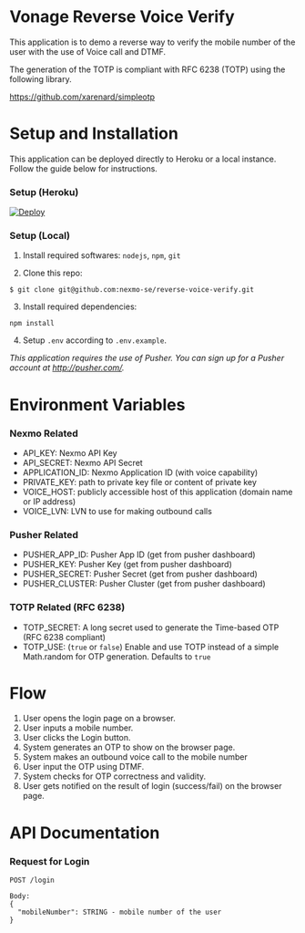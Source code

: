 # Vonage Reverse Voice Verify
This application is to demo a reverse way to verify the mobile number of the user with the use of Voice call and DTMF.

The generation of the TOTP is compliant with RFC 6238 (TOTP) using the following library.

https://github.com/xarenard/simpleotp

# Setup and Installation
This application can be deployed directly to Heroku or a local instance. Follow the guide below for instructions.

### Setup (Heroku)
[![Deploy](https://www.herokucdn.com/deploy/button.svg)](https://heroku.com/deploy?template=https://github.com/nexmo-se/reverse-voice-verify)


### Setup (Local)
1. Install required softwares: `nodejs`, `npm`, `git`

2. Clone this repo:
```
$ git clone git@github.com:nexmo-se/reverse-voice-verify.git
```

3. Install required dependencies: 
```
npm install
```

4. Setup `.env` according to `.env.example`. 

*This application requires the use of Pusher. You can sign up for a Pusher account at http://pusher.com/.*


# Environment Variables

### Nexmo Related
- API_KEY: Nexmo API Key
- API_SECRET: Nexmo API Secret
- APPLICATION_ID: Nexmo Application ID (with voice capability)
- PRIVATE_KEY: path to private key file or content of private key
- VOICE_HOST: publicly accessible host of this application (domain name or IP address)
- VOICE_LVN: LVN to use for making outbound calls

### Pusher Related
- PUSHER_APP_ID: Pusher App ID (get from pusher dashboard)
- PUSHER_KEY: Pusher Key (get from pusher dashboard)
- PUSHER_SECRET: Pusher Secret (get from pusher dashboard)
- PUSHER_CLUSTER: Pusher Cluster (get from pusher dashboard)

### TOTP Related (RFC 6238)
- TOTP_SECRET: A long secret used to generate the Time-based OTP (RFC 6238 compliant)
- TOTP_USE: (`true` or `false`) Enable and use TOTP instead of a simple Math.random for OTP generation. Defaults to `true`

# Flow
1. User opens the login page on a browser.
2. User inputs a mobile number.
3. User clicks the Login button.
4. System generates an OTP to show on the browser page.
5. System makes an outbound voice call to the mobile number
6. User input the OTP using DTMF.
7. System checks for OTP correctness and validity.
8. User gets notified on the result of login (success/fail) on the browser page.

# API Documentation
### Request for Login
```
POST /login

Body:
{
  "mobileNumber": STRING - mobile number of the user
}
```
